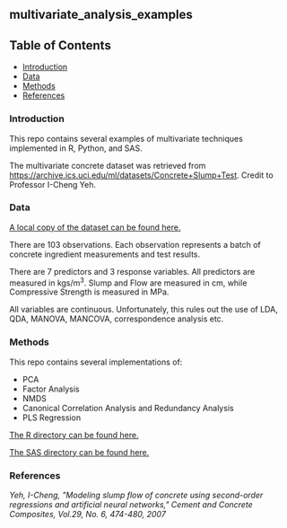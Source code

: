 ## multivariate_analysis_examples

## Table of Contents  

* [Introduction](#introduction)<a name="introduction"/>
* [Data](#data)<a name="data"/>
* [Methods](#methods)<a name="methods"/>
* [References](#references)<a name="references"/>

### Introduction

This repo contains several examples of multivariate techniques implemented in R, Python, and SAS. 

The multivariate concrete dataset was retrieved from https://archive.ics.uci.edu/ml/datasets/Concrete+Slump+Test. Credit to Professor I-Cheng Yeh.

### Data

[A local copy of the dataset can be found here.](scripts/user/data)

There are 103 observations. Each observation represents a batch of concrete ingredient measurements and test results.

There are 7 predictors and 3 response variables. All predictors are measured in kgs/m<sup>3</sup>. Slump and Flow are measured in cm, while Compressive Strength is measured in MPa.

All variables are continuous. Unfortunately, this rules out the use of LDA, QDA, MANOVA, MANCOVA, correspondence analysis etc.

### Methods

This repo contains several implementations of:

* PCA
* Factor Analysis 
* NMDS
* Canonical Correlation Analysis and Redundancy Analysis
* PLS Regression

[The R directory can be found here.](scripts/user/r)

[The SAS directory can be found here.](scripts/user/sas)

### References

*Yeh, I-Cheng, "Modeling slump flow of concrete using second-order regressions and artificial neural networks," Cement and Concrete Composites, Vol.29, No. 6, 474-480, 2007*
